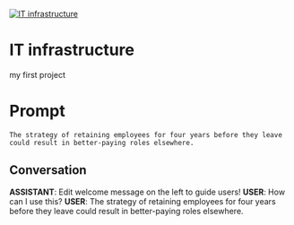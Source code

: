 
[![IT infrastructure](https://flow-prompt-covers.s3.us-west-1.amazonaws.com/icon/Impressionist/i7.png)]()
# IT infrastructure 
my first project

# Prompt

```
The strategy of retaining employees for four years before they leave could result in better-paying roles elsewhere.
```

## Conversation

**ASSISTANT**: Edit welcome message on the left to guide users!
**USER**: How can I use this?
**USER**: The strategy of retaining employees for four years before they leave could result in better-paying roles elsewhere.


